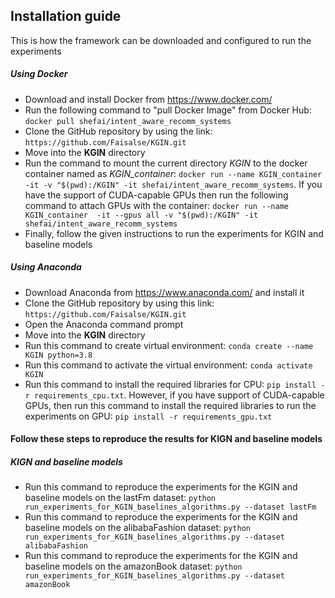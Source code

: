 <!DOCTYPE html>
<html>
<head>

</head>
<body>

<h2>Installation guide</h2>  
<p>This is how the framework can be downloaded and configured to run the experiments</p>
<h5>Using Docker</h5>
<ul>
  <li>Download and install Docker from <a href="https://www.docker.com/">https://www.docker.com/</a></li>
  <li>Run the following command to "pull Docker Image" from Docker Hub: <code>docker pull shefai/intent_aware_recomm_systems</code>
  <li>Clone the GitHub repository by using the link: <code>https://github.com/Faisalse/KGIN.git</code>
  <li>Move into the <b>KGIN</b> directory</li>
  
  <li>Run the command to mount the current directory <i>KGIN</i> to the docker container named as <i>KGIN_container</i>: <code>docker run --name KGIN_container  -it -v "$(pwd):/KGIN" -it shefai/intent_aware_recomm_systems</code>. If you have the support of CUDA-capable GPUs then run the following command to attach GPUs with the container: <code>docker run --name KGIN_container  -it --gpus all -v "$(pwd):/KGIN" -it shefai/intent_aware_recomm_systems</code></li> 
<li>Finally, follow the given instructions to run the experiments for KGIN and baseline models </li>
</ul> 

<h5>Using Anaconda</h5>
  <ul>
    <li>Download Anaconda from <a href="https://www.anaconda.com/">https://www.anaconda.com/</a> and install it</li>
    <li>Clone the GitHub repository by using this link: <code>https://github.com/Faisalse/KGIN.git</code></li>
    <li>Open the Anaconda command prompt</li>
    <li>Move into the <b>KGIN</b> directory</li>
    <li>Run this command to create virtual environment: <code>conda create --name KGIN python=3.8</code></li>
    <li>Run this command to activate the virtual environment: <code>conda activate KGIN</code></li>
    <li>Run this command to install the required libraries for CPU: <code>pip install -r requirements_cpu.txt</code>. However, if you have support of CUDA-capable GPUs, 
        then run this command to install the required libraries to run the experiments on GPU: <code>pip install -r requirements_gpu.txt</code></li>
  </ul>
</p>



<h4>Follow these steps to reproduce the results for KIGN and baseline models</h4>
<h5>KIGN and baseline models</h5>
<ul>
<li>Run this command to reproduce the experiments for the KGIN and baseline models on the lastFm dataset: <code>python run_experiments_for_KGIN_baselines_algorithms.py --dataset lastFm</code>  </li>
<li>Run this command to reproduce the experiments for the KGIN and baseline models on the alibabaFashion dataset: <code>python run_experiments_for_KGIN_baselines_algorithms.py --dataset alibabaFashion</code>  </li>
<li>Run this command to reproduce the experiments for the KGIN and baseline models on the amazonBook dataset: <code>python run_experiments_for_KGIN_baselines_algorithms.py --dataset amazonBook</code>  </li>
</ul>






</body>
</html>  

